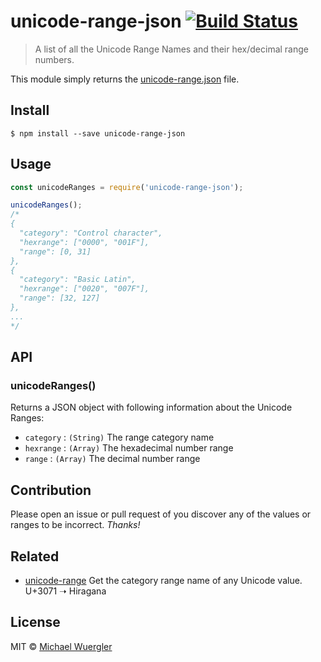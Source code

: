 # unicode-range-json [![Build Status](https://travis-ci.org/radiovisual/unicode-range-json.svg?branch=master)](https://travis-ci.org/radiovisual/unicode-range-json)

> A list of all the Unicode Range Names and their hex/decimal range numbers.

This module simply returns the [unicode-range.json](unicode-range.json) file. 

## Install

```
$ npm install --save unicode-range-json
```


## Usage

```js
const unicodeRanges = require('unicode-range-json');

unicodeRanges();
/*
{
  "category": "Control character",
  "hexrange": ["0000", "001F"],
  "range": [0, 31]
},
{
  "category": "Basic Latin",
  "hexrange": ["0020", "007F"],
  "range": [32, 127]
},
...
*/
```


## API

### unicodeRanges()

Returns a JSON object with following information about the Unicode Ranges:

- `category` : `(String)` The range category name
- `hexrange` : `(Array)` The hexadecimal number range 
- `range` : `(Array)` The decimal number range


## Contribution

Please open an issue or pull request of you discover any of the values or ranges to be incorrect. *Thanks!*


## Related

- [unicode-range](https://github.com/radiovisual/unicode-range) Get the category range name of any Unicode value. U+3071 ➝ Hiragana

## License

MIT © [Michael Wuergler](http://numetriclabs.com)
